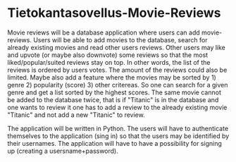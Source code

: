 # Tietokantasovellus-Movie-Reviews

Movie reviews will be a database application where users can add movie-reviews. Users will be able to add movies to the database, search for already existing movies and read other users reviews. Other users may like and upvote (or maybe also downvote) some reviews so that the most liked/popular/suited reviews stay on top. In other words, the list of the reviews is ordered by users votes. The amount of the reviews could also be limited. Maybe also add a feature where the movies may be sorted by 1) genre 2) popularity (score) 3) other critereas. So one can search for a given genre and get a list sorted by the highest scores. The same movie cannot be added to the database twice, that is if "Titanic" is in the database and one wants to review it one has to add a review to the already existing movie "Titanic" and not add a new "Titanic" to review.

The application will be written in Python. The users will have to authenticate themselves to the application (sing in) so that the users may be identified by their usernames. The application will have to have a possibility for signing up (creating a usersname+password).
